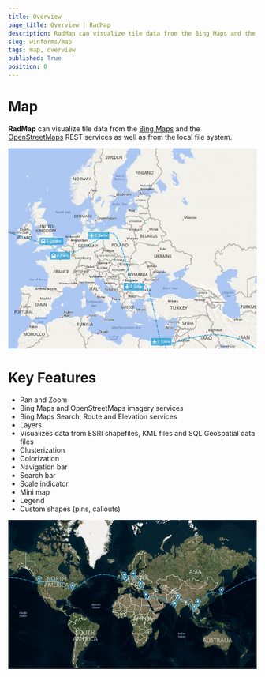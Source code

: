 ```yaml
---
title: Overview
page_title: Overview | RadMap
description: RadMap can visualize tile data from the Bing Maps and the OpenStreetMaps REST services as well as from the local file system.
slug: winforms/map
tags: map, overview
published: True
position: 0 
---
```


# Map

__RadMap__ can visualize tile data from the [Bing Maps](https://www.bingmapsportal.com/) and the [OpenStreetMaps](http://wiki.openstreetmap.org/wiki/API) REST services as well as from the local file system. 

![map-overview 001](images/map-overview001.png)

# Key Features

* Pan and Zoom
* Bing Maps and OpenStreetMaps imagery services
* Bing Maps Search, Route and Elevation services
* Layers
* Visualizes data from ESRI shapefiles, KML files and SQL Geospatial data files
* Clusterization
* Colorization
* Navigation bar
* Search bar
* Scale indicator
* Mini map
* Legend
* Custom shapes (pins, callouts)

![map-overview 002](images/map-overview002.png)
